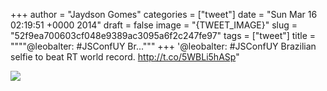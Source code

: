 
+++
author = "Jaydson Gomes"
categories = ["tweet"]
date = "Sun Mar 16 02:19:51 +0000 2014"
draft = false
image = "{TWEET_IMAGE}"
slug = "52f9ea700603cf048e9389ac3095a6f2c247fe97"
tags = ["tweet"]
title = """"@leobalter: #JSConfUY Br..."""
+++
'@leobalter: #JSConfUY Brazilian selfie to beat RT world record. http://t.co/5WBLi5hASp"

![](/images/tweet-media/445021598353850368-Bizg0yQIUAA36B7.jpg)
